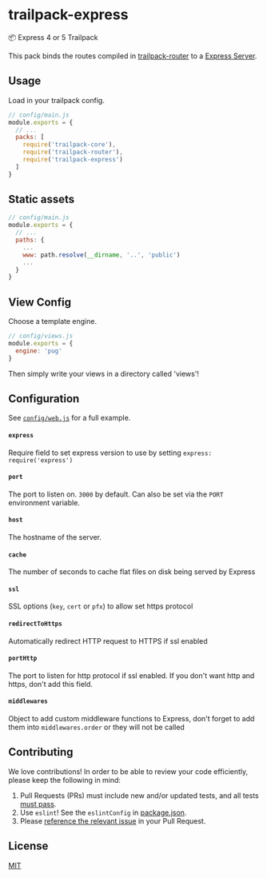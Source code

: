 # trailpack-express
:package: Express 4 or 5 Trailpack

This pack binds the routes compiled in [trailpack-router](https://github.com/trailsjs/trailpack-router)
to a [Express Server](http://expressjs.com/en/api.html). 

## Usage
Load in your trailpack config.

```js
// config/main.js
module.exports = {
  // ...
  packs: [
    require('trailpack-core'),
    require('trailpack-router'),
    require('trailpack-express')
  ]
}
```

## Static assets
```js
// config/main.js
module.exports = {
  // ...
  paths: {
    ...
    www: path.resolve(__dirname, '..', 'public')
    ...
  }
}
```

## View Config
Choose a template engine.

```js
// config/views.js
module.exports = {
  engine: 'pug'
}
```

Then simply write your views in a directory called 'views'!

## Configuration

See [`config/web.js`](https://github.com/trailsjs/trailpack-express/blob/master/archetype/config/web.js) for a full example.

#### `express`
Require field to set express version to use by setting `express: require('express')`

#### `port`
The port to listen on. `3000` by default. Can also be set via the `PORT` environment variable.

#### `host`
The hostname of the server.

#### `cache`
The number of seconds to cache flat files on disk being served by Express

#### `ssl`
SSL options (`key`, `cert` or `pfx`) to allow set https protocol

#### `redirectToHttps`
Automatically redirect HTTP request to HTTPS if ssl enabled

#### `portHttp`
The port to listen for http protocol if ssl enabled. If you don't want http and https, don't add this field.

#### `middlewares`
Object to add custom middleware functions to Express, don't forget to add them into `middlewares.order` or they will not be called

## Contributing
We love contributions! In order to be able to review your code efficiently,
please keep the following in mind:

1. Pull Requests (PRs) must include new and/or updated tests, and all tests [must pass](https://travis-ci.org/trailsjs/trailpack-express).
2. Use `eslint`! See the `eslintConfig` in [package.json](https://github.com/trailsjs/trailpack-express/blob/master/package.json).
3. Please [reference the relevant issue](https://github.com/blog/1506-closing-issues-via-pull-requests) in your Pull Request.

## License
[MIT](https://github.com/trailsjs/trailpack-express/blob/master/LICENSE)
